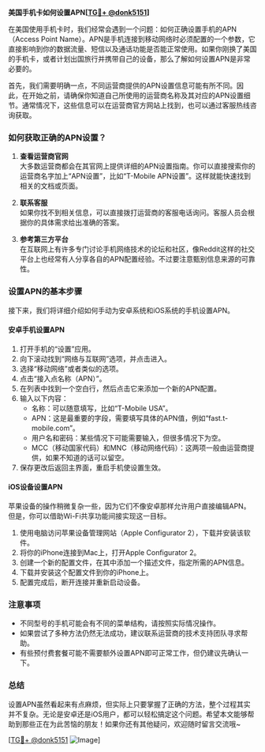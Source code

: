 **美国手机卡如何设置APN[[TG💪+ @donk5151](https://t.me/s/donk5151)]**

在美国使用手机卡时，我们经常会遇到一个问题：如何正确设置手机的APN（Access Point Name）。APN是手机连接到移动网络时必须配置的一个参数，它直接影响到你的数据流量、短信以及通话功能是否能正常使用。如果你刚换了美国的手机卡，或者计划出国旅行并携带自己的设备，那么了解如何设置APN是非常必要的。

首先，我们需要明确一点，不同运营商提供的APN设置信息可能有所不同。因此，在开始之前，请确保你知道自己所使用的运营商名称及其对应的APN设置细节。通常情况下，这些信息可以在运营商官方网站上找到，也可以通过客服热线咨询获取。

### 如何获取正确的APN设置？

1. **查看运营商官网**  
   大多数运营商都会在其官网上提供详细的APN设置指南。你可以直接搜索你的运营商名字加上“APN设置”，比如“T-Mobile APN设置”。这样就能快速找到相关的文档或页面。

2. **联系客服**  
   如果你找不到相关信息，可以直接拨打运营商的客服电话询问。客服人员会根据你的具体需求给出准确的答案。

3. **参考第三方平台**  
   在互联网上有许多专门讨论手机网络技术的论坛和社区，像Reddit这样的社交平台上也经常有人分享各自的APN配置经验。不过要注意甄别信息来源的可靠性。

### 设置APN的基本步骤

接下来，我们将详细介绍如何手动为安卓系统和iOS系统的手机设置APN。

#### 安卓手机设置APN

1. 打开手机的“设置”应用。
2. 向下滚动找到“网络与互联网”选项，并点击进入。
3. 选择“移动网络”或者类似的选项。
4. 点击“接入点名称（APN）”。
5. 在列表中找到一个空白行，然后点击它来添加一个新的APN配置。
6. 输入以下内容：
   - 名称：可以随意填写，比如“T-Mobile USA”。
   - APN：这是最重要的字段，需要填写具体的APN值，例如“fast.t-mobile.com”。
   - 用户名和密码：某些情况下可能需要输入，但很多情况下为空。
   - MCC（移动国家代码）和MNC（移动网络代码）：这两项一般由运营商提供，如果不知道的话可以留空。
7. 保存更改后返回主界面，重启手机使设置生效。

#### iOS设备设置APN

苹果设备的操作稍微复杂一些，因为它们不像安卓那样允许用户直接编辑APN。但是，你可以借助Wi-Fi共享功能间接实现这一目标。

1. 使用电脑访问苹果设备管理网站（Apple Configurator 2），下载并安装该软件。
2. 将你的iPhone连接到Mac上，打开Apple Configurator 2。
3. 创建一个新的配置文件，在其中添加一个描述文件，指定所需的APN信息。
4. 下载并安装这个配置文件到你的iPhone上。
5. 配置完成后，断开连接并重新启动设备。

### 注意事项

- 不同型号的手机可能会有不同的菜单结构，请按照实际情况操作。
- 如果尝试了多种方法仍然无法成功，建议联系运营商的技术支持团队寻求帮助。
- 有些预付费套餐可能不需要额外设置APN即可正常工作，但仍建议先确认一下。

### 总结

设置APN虽然看起来有点麻烦，但实际上只要掌握了正确的方法，整个过程其实并不复杂。无论是安卓还是iOS用户，都可以轻松搞定这个问题。希望本文能够帮助到那些正在为此苦恼的朋友！如果你还有其他疑问，欢迎随时留言交流哦~

[[TG💪+ @donk5151](https://t.me/s/donk5151) ![Image](https://i.postimg.cc/rwNCRYN7/Snipaste-2025-04-30-17-27-05.png)]